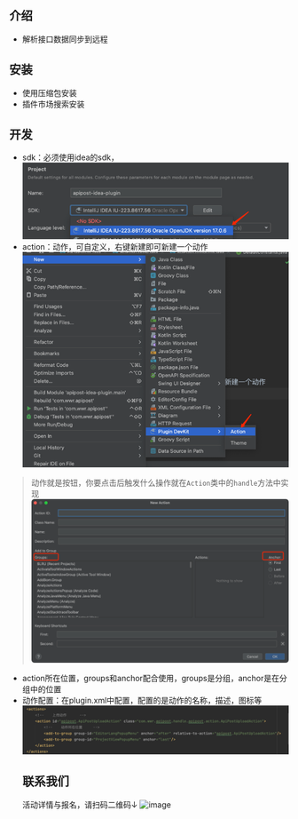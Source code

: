 ## 介绍
- 解析接口数据同步到远程

## 安装
- 使用压缩包安装
- 插件市场搜索安装

## 开发
- sdk：必须使用idea的sdk，
![img.png](img.png)
- action：动作，可自定义，右键新建即可新建一个动作
![img_1.png](img_1.png)
> 动作就是按钮，你要点击后触发什么操作就在`Action`类中的`handle`方法中实现
![img_2.png](img_2.png)
- action所在位置，groups和anchor配合使用，groups是分组，anchor是在分组中的位置
- 动作配置：在plugin.xml中配置，配置的是动作的名称，描述，图标等
  ![img_3.png](img_3.png)
  ## 联系我们
  活动详情与报名，请扫码二维码↓
  ![image](https://github.com/Apipost-Team/Apipost-idea-plugin/assets/134056636/31d77f0d-ab63-4d1b-bf28-242fa8306069)
